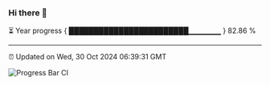 ### Hi there 👋

⏳ Year progress { ████████████████████████▁▁▁▁▁▁ } 82.86 %

---

⏰ Updated on Wed, 30 Oct 2024 06:39:31 GMT

![Progress Bar CI](https://github.com/ZhaoGui/ZhaoGui/workflows/Progress%20Bar%20CI/badge.svg)
